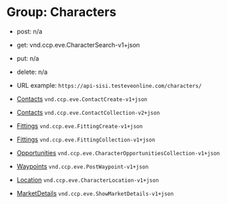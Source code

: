 # Group: Characters

* post: n/a  
* get: vnd.ccp.eve.CharacterSearch-v1+json  
* put: n/a  
* delete: n/a  

* URL example: `https://api-sisi.testeveonline.com/characters/` 


* [Contacts](contacts/ContactCreate.md) `vnd.ccp.eve.ContactCreate-v1+json`
* [Contacts](contacts/ContactCollection.md) `vnd.ccp.eve.ContactCollection-v2+json`
* [Fittings](fittings/FittingCreate.md) `vnd.ccp.eve.FittingCreate-v1+json`
* [Fittings](fittings/FittingCollection.md) `vnd.ccp.eve.FittingCollection-v1+json`
* [Opportunities](opportunities/CharacterOpportunitiesCollection.md) `vnd.ccp.eve.CharacterOpportunitiesCollection-v1+json`
* [Waypoints](waypoints/PostWaypoint.md) `vnd.ccp.eve.PostWaypoint-v1+json`
* [Location](location/CharacterLocation.md) `vnd.ccp.eve.CharacterLocation-v1+json`
* [MarketDetails](marketdetails/ShowMarketDetails.md) `vnd.ccp.eve.ShowMarketDetails-v1+json`

